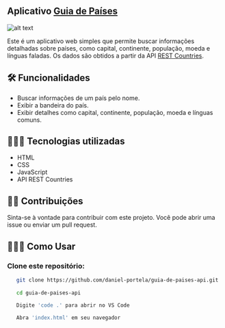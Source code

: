 ## Aplicativo <a href="https://appguiadepaises.netlify.app/">Guia de Países</a>

![alt text](preview.png)

Este é um aplicativo web simples que permite buscar informações detalhadas sobre países, como capital, continente, população, moeda e línguas faladas. Os dados são obtidos a partir da API [REST Countries](https://restcountries.com/).

## 🛠️ Funcionalidades

- Buscar informações de um país pelo nome.
- Exibir a bandeira do país.
- Exibir detalhes como capital, continente, população, moeda e línguas comuns.

## 👨🏼‍💻 Tecnologias utilizadas

- HTML
- CSS
- JavaScript
- API REST Countries

## 🕵🏻 Contribuições

Sinta-se à vontade para contribuir com este projeto. Você pode abrir uma issue ou enviar um pull request.

## 👨🏼‍💻 Como Usar


### Clone este repositório:

```sh
   git clone https://github.com/daniel-portela/guia-de-paises-api.git
   
   cd guia-de-paises-api

   Digite 'code .' para abrir no VS Code
   
   Abra 'index.html' em seu navegador
